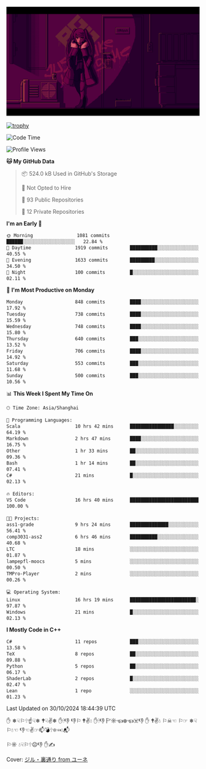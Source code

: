 ![](imgs/main.png)

[![trophy](https://github-profile-trophy.vercel.app/?username=NeilKleistGao&theme=dracula)](https://github.com/ryo-ma/github-profile-trophy)

<!--START_SECTION:waka-->
![Code Time](http://img.shields.io/badge/Code%20Time-1%2C408%20hrs%2040%20mins-blue)

![Profile Views](http://img.shields.io/badge/Profile%20Views-1-blue)

**🐱 My GitHub Data** 

> 📦 524.0 kB Used in GitHub's Storage 
 > 
> 🚫 Not Opted to Hire
 > 
> 📜 93 Public Repositories 
 > 
> 🔑 12 Private Repositories 
 > 
**I'm an Early 🐤** 

```text
🌞 Morning                1081 commits        ██████░░░░░░░░░░░░░░░░░░░   22.84 % 
🌆 Daytime                1919 commits        ██████████░░░░░░░░░░░░░░░   40.55 % 
🌃 Evening                1633 commits        █████████░░░░░░░░░░░░░░░░   34.50 % 
🌙 Night                  100 commits         █░░░░░░░░░░░░░░░░░░░░░░░░   02.11 % 
```
📅 **I'm Most Productive on Monday** 

```text
Monday                   848 commits         ████░░░░░░░░░░░░░░░░░░░░░   17.92 % 
Tuesday                  738 commits         ████░░░░░░░░░░░░░░░░░░░░░   15.59 % 
Wednesday                748 commits         ████░░░░░░░░░░░░░░░░░░░░░   15.80 % 
Thursday                 640 commits         ███░░░░░░░░░░░░░░░░░░░░░░   13.52 % 
Friday                   706 commits         ████░░░░░░░░░░░░░░░░░░░░░   14.92 % 
Saturday                 553 commits         ███░░░░░░░░░░░░░░░░░░░░░░   11.68 % 
Sunday                   500 commits         ███░░░░░░░░░░░░░░░░░░░░░░   10.56 % 
```


📊 **This Week I Spent My Time On** 

```text
🕑︎ Time Zone: Asia/Shanghai

💬 Programming Languages: 
Scala                    10 hrs 42 mins      ████████████████░░░░░░░░░   64.19 % 
Markdown                 2 hrs 47 mins       ████░░░░░░░░░░░░░░░░░░░░░   16.75 % 
Other                    1 hr 33 mins        ██░░░░░░░░░░░░░░░░░░░░░░░   09.36 % 
Bash                     1 hr 14 mins        ██░░░░░░░░░░░░░░░░░░░░░░░   07.41 % 
C#                       21 mins             █░░░░░░░░░░░░░░░░░░░░░░░░   02.13 % 

🔥 Editors: 
VS Code                  16 hrs 40 mins      █████████████████████████   100.00 % 

🐱‍💻 Projects: 
ass1-grade               9 hrs 24 mins       ██████████████░░░░░░░░░░░   56.41 % 
comp3031-ass2            6 hrs 46 mins       ██████████░░░░░░░░░░░░░░░   40.68 % 
LTC                      18 mins             ░░░░░░░░░░░░░░░░░░░░░░░░░   01.87 % 
lampepfl-moocs           5 mins              ░░░░░░░░░░░░░░░░░░░░░░░░░   00.50 % 
TMPro-Player             2 mins              ░░░░░░░░░░░░░░░░░░░░░░░░░   00.26 % 

💻 Operating System: 
Linux                    16 hrs 19 mins      ████████████████████████░   97.87 % 
Windows                  21 mins             █░░░░░░░░░░░░░░░░░░░░░░░░   02.13 % 
```

**I Mostly Code in C++** 

```text
C#                       11 repos            ███░░░░░░░░░░░░░░░░░░░░░░   13.58 % 
TeX                      8 repos             ██░░░░░░░░░░░░░░░░░░░░░░░   09.88 % 
Python                   5 repos             ██░░░░░░░░░░░░░░░░░░░░░░░   06.17 % 
ShaderLab                2 repos             █░░░░░░░░░░░░░░░░░░░░░░░░   02.47 % 
Lean                     1 repo              ░░░░░░░░░░░░░░░░░░░░░░░░░   01.23 % 
```




 Last Updated on 30/10/2024 18:44:39 UTC
<!--END_SECTION:waka-->

✋ ❄☟⚐🕆☝☟❄ 🕈☟✌❄ ✋🕯👎 👎⚐ 🕈✌💧 ✋🕯👎 🏱☼☜❄☜☠👎 ✋ 🕈✌💧 ⚐☠☜ ⚐☞ ❄☟⚐💧☜ 👎☜✌☞📫💣🕆❄☜💧📬

⚐☼ 💧☟⚐🕆☹👎 ✋✍

Cover: [ジル・裏通り from ユーネ](https://www.pixiv.net/artworks/62127066)
